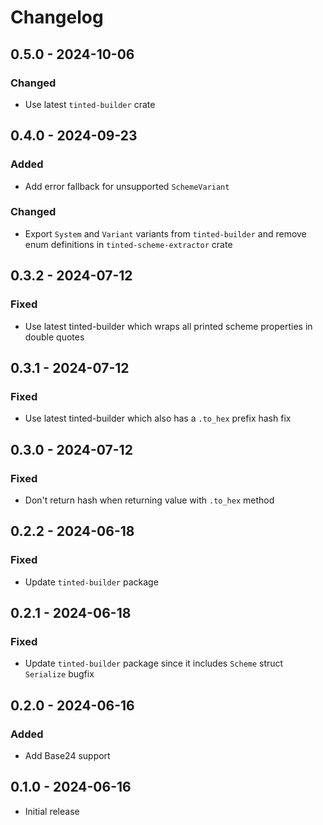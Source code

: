 # Changelog

## 0.5.0 - 2024-10-06

### Changed

- Use latest `tinted-builder` crate

## 0.4.0 - 2024-09-23

### Added

- Add error fallback for unsupported `SchemeVariant`

### Changed

- Export `System` and `Variant` variants from `tinted-builder` and
  remove enum definitions in `tinted-scheme-extractor` crate

## 0.3.2 - 2024-07-12

### Fixed

- Use latest tinted-builder which wraps all printed scheme properties in
  double quotes

## 0.3.1 - 2024-07-12

### Fixed

- Use latest tinted-builder which also has a `.to_hex` prefix hash fix

## 0.3.0 - 2024-07-12

### Fixed

- Don't return hash when returning value with `.to_hex` method

## 0.2.2 - 2024-06-18

### Fixed

- Update `tinted-builder` package

## 0.2.1 - 2024-06-18

### Fixed

- Update `tinted-builder` package since it includes `Scheme` struct
  `Serialize` bugfix

## 0.2.0 - 2024-06-16

### Added

- Add Base24 support

## 0.1.0 - 2024-06-16

- Initial release
